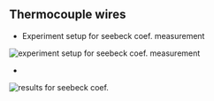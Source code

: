 ## Thermocouple wires

* Experiment setup for seebeck coef. measurement  

![][Exp_fig1] 

* 

![][Exp_fig2] 

[Exp_fig1]:/figs/Setup.png "experiment setup for seebeck coef. measurement"
[Exp_fig2]:/figs/SeebeckCoef.png "results for seebeck coef."
